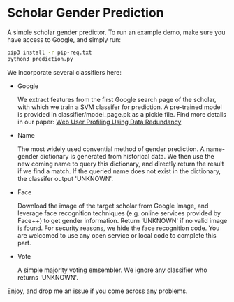 # Scholar Gender Prediction

A simple scholar gender predictor. To run an example demo, make sure you have access to Google, and simply run:

```Bash
pip3 install -r pip-req.txt
python3 prediction.py
```

We incorporate several classifiers here:

* Google

  We extract features from the first Google search page of the scholar, with which we train a SVM classifer for prediction. A pre-trained model is provided in classifier/model_page.pk as a pickle file. Find more details in our paper: [Web User Profiling Using Data Redundancy](http://keg.cs.tsinghua.edu.cn/jietang/publications/ASONAM16-Gu-et-al-web-user-profiling.pdf)

* Name

  The most widely used convential method of gender prediction. A name-gender dictionary is generated from historical data.  We then use the new coming name to query this dictionary, and directly return the result if we find a match. If the queried name does not exist in the dictionary, the classifer output 'UNKNOWN'.

* Face

  Download the image of the target scholar from Google Image, and leverage face recognition techniques (e.g. online services provided by Face++) to get gender information. Return 'UNKNOWN' if no valid image is found. For security reasons, we hide the face recognition code. You are welcomed to use any open service or local code to complete this part.

* Vote

  A simple majority voting emsembler. We ignore any classifier who returns 'UNKNOWN'.

Enjoy, and drop me an issue if you come across any problems.

